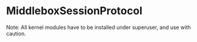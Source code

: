 MiddleboxSessionProtocol
========================
Note:
All kernel modules have to be installed under superuser, and use with caution. 
